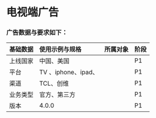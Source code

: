 # 电视端广告



### 广告数据与要求如下：
| **基础数据** |  使用示例与规格| 所属对象 | 阶段 |
| --- | :--- | :--- | :--- |
| 上线国家 | 中国、美国 |    | P1 |
| 平台 | TV 、iphone、ipad、  |    | P1 |
| 渠道 | TCL、创维 |    | P1 |
| 业务类型 | 官方、第三方 |    | P1 |
| 版本 | 4.0.0 |    | P1 |
